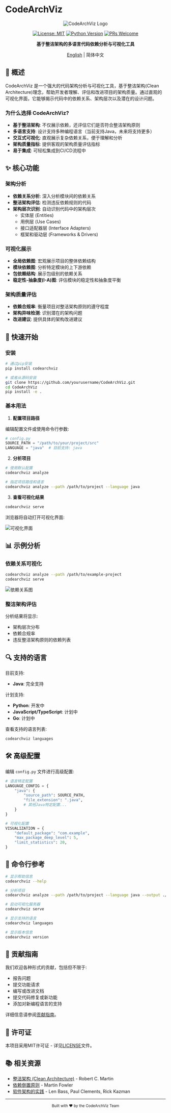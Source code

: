 # CodeArchViz

<div align="center">

![CodeArchViz Logo](https://via.placeholder.com/200x200?text=CodeArchViz)

[![License: MIT](https://img.shields.io/badge/License-MIT-yellow.svg)](https://opensource.org/licenses/MIT)
[![Python Version](https://img.shields.io/badge/python-3.6+-blue.svg)](https://www.python.org/downloads/)
[![PRs Welcome](https://img.shields.io/badge/PRs-welcome-brightgreen.svg)](CONTRIBUTING.md)

**基于整洁架构的多语言代码依赖分析与可视化工具**

[English](README_EN.md) | 简体中文

</div>

## 📖 概述

CodeArchViz 是一个强大的代码架构分析与可视化工具，基于整洁架构(Clean Architecture)理念，帮助开发者理解、评估和改进项目的架构质量。通过直观的可视化界面，它能够揭示代码中的依赖关系、架构层次以及潜在的设计问题。

### 为什么选择 CodeArchViz?

- **基于整洁架构**: 不仅展示依赖，还评估它们是否符合整洁架构原则
- **多语言支持**: 设计支持多种编程语言（当前支持Java，未来将支持更多）
- **交互式可视化**: 直观展示复杂依赖关系，便于理解和分析
- **架构质量指标**: 提供客观的架构质量评估指标
- **易于集成**: 可轻松集成到CI/CD流程中

## ✨ 核心功能

### 架构分析

- **依赖关系分析**: 深入分析模块间的依赖关系
- **整洁架构评估**: 检测违反依赖规则的代码
- **架构层次识别**: 自动识别代码中的架构层次
  - 实体层 (Entities)
  - 用例层 (Use Cases)
  - 接口适配器层 (Interface Adapters)
  - 框架和驱动层 (Frameworks & Drivers)

### 可视化展示

- **全局依赖图**: 宏观展示项目的整体依赖结构
- **模块依赖图**: 分析特定模块的上下游依赖
- **包依赖结构**: 展示包级别的依赖关系
- **稳定性-抽象度(I-A)图**: 评估模块的稳定性和抽象度平衡

### 架构质量评估

- **依赖合规率**: 衡量项目对整洁架构原则的遵守程度
- **架构异味检测**: 识别潜在的架构问题
- **改进建议**: 提供具体的架构改进建议

## 🚀 快速开始

### 安装

```bash
# 通过pip安装
pip install codearchviz

# 或者从源码安装
git clone https://github.com/yourusername/CodeArchViz.git
cd CodeArchViz
pip install -e .
```

### 基本用法

1. **配置项目路径**

编辑配置文件或使用命令行参数:

```python
# config.py
SOURCE_PATH = "/path/to/your/project/src"
LANGUAGE = "java"  # 目前支持: java
```

2. **分析项目**

```bash
# 使用默认配置
codearchviz analyze

# 指定项目路径和语言
codearchviz analyze --path /path/to/project --language java
```

3. **查看可视化结果**

```bash
codearchviz serve
```

浏览器将自动打开可视化界面:

![可视化界面](https://via.placeholder.com/800x450?text=CodeArchViz+Dashboard)

## 📊 示例分析

### 依赖关系可视化

```bash
codearchviz analyze --path /path/to/example-project
codearchviz serve
```

![依赖关系图](https://via.placeholder.com/800x400?text=Dependency+Graph)

### 整洁架构评估

分析结果将显示:

- 架构层次分布
- 依赖合规率
- 违反整洁架构原则的依赖列表

## 🔍 支持的语言

目前支持:
- **Java**: 完全支持

计划支持:
- **Python**: 开发中
- **JavaScript/TypeScript**: 计划中
- **Go**: 计划中

查看支持的语言列表:

```bash
codearchviz languages
```

## 🛠️ 高级配置

编辑 `config.py` 文件进行高级配置:

```python
# 语言特定配置
LANGUAGE_CONFIG = {
    "java": {
        "source_path": SOURCE_PATH,
        "file_extension": ".java",
        # 其他Java特定配置...
    }
}

# 可视化配置
VISUALIZATION = {
    "default_package": "com.example",
    "max_package_deep_level": 5,
    "limit_statistics": 20,
}
```

## 📝 命令行参考

```bash
# 显示帮助信息
codearchviz --help

# 分析项目
codearchviz analyze --path /path/to/project --language java --output ./output

# 启动可视化服务器
codearchviz serve

# 显示支持的语言
codearchviz languages

# 显示版本信息
codearchviz version
```

## 🤝 贡献指南

我们欢迎各种形式的贡献，包括但不限于:

- 报告问题
- 提交功能请求
- 编写或改进文档
- 提交代码修复或新功能
- 添加对新编程语言的支持

详细信息请参阅[贡献指南](CONTRIBUTING.md)。

## 📄 许可证

本项目采用MIT许可证 - 详见[LICENSE](LICENSE)文件。

## 📚 相关资源

- [整洁架构 (Clean Architecture)](https://blog.cleancoder.com/uncle-bob/2012/08/13/the-clean-architecture.html) - Robert C. Martin
- [依赖倒置原则](https://martinfowler.com/articles/dipInTheWild.html) - Martin Fowler
- [软件架构的实践](https://www.oreilly.com/library/view/software-architecture-in/9780134494272/) - Len Bass, Paul Clements, Rick Kazman

---

<div align="center">
  <sub>Built with ❤️ by the CodeArchViz Team</sub>
</div> 